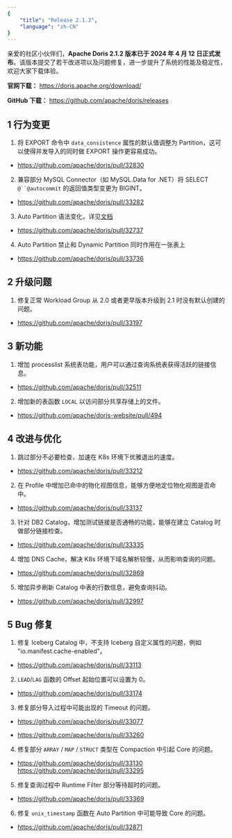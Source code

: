```yaml
---
{
    "title": "Release 2.1.2",
    "language": "zh-CN"
}
---
```


<!--
Licensed to the Apache Software Foundation (ASF) under one
or more contributor license agreements.  See the NOTICE file
distributed with this work for additional information
regarding copyright ownership.  The ASF licenses this file
to you under the Apache License, Version 2.0 (the
"License"); you may not use this file except in compliance
with the License.  You may obtain a copy of the License at

  http://www.apache.org/licenses/LICENSE-2.0

Unless required by applicable law or agreed to in writing,
software distributed under the License is distributed on an
"AS IS" BASIS, WITHOUT WARRANTIES OR CONDITIONS OF ANY
KIND, either express or implied.  See the License for the
specific language governing permissions and limitations
under the License.
-->

亲爱的社区小伙伴们，**Apache Doris 2.1.2 版本已于 2024 年 4 月 12 日正式发布**。该版本提交了若干改进项以及问题修复，进一步提升了系统的性能及稳定性，欢迎大家下载体验。

**官网下载：** https://doris.apache.org/download/

**GitHub 下载：** https://github.com/apache/doris/releases

## 1 行为变更

1. 将 EXPORT 命令中 `data_consistence` 属性的默认值调整为 Partition，这可以使得并发导入的同时做 EXPORT 操作更容易成功。

- https://github.com/apache/doris/pull/32830

2. 兼容部分 MySQL Connector（如 MySQL.Data for .NET）将 SELECT `@``@autocommit` 的返回值类型变更为 BIGINT。

- https://github.com/apache/doris/pull/33282 

3. Auto Partition 语法变化，详见[文档](../../table-design/data-partitioning/auto-partitioning.md)

- https://github.com/apache/doris/pull/32737

4. Auto Partition 禁止和 Dynamic Partition 同时作用在一张表上

- https://github.com/apache/doris/pull/33736

## 2 升级问题

1. 修复正常 Workload Group 从 2.0 或者更早版本升级到 2.1 时没有默认创建的问题。

- https://github.com/apache/doris/pull/33197

## 3 新功能

1. 增加 processlist 系统表功能，用户可以通过查询系统表获得活跃的链接信息。

- https://github.com/apache/doris/pull/32511

2. 增加新的表函数 `LOCAL` 以访问部分共享存储上的文件。

- https://github.com/apache/doris-website/pull/494

## 4 改进与优化

1. 跳过部分不必要检查，加速在 K8s 环境下优雅退出的速度。

- https://github.com/apache/doris/pull/33212

2. 在 Profile 中增加已命中的物化视图信息，能够方便地定位物化视图是否命中。

- https://github.com/apache/doris/pull/33137

3. 针对 DB2 Catalog，增加测试链接是否通畅的功能，能够在建立 Catalog 时做部分链接检查。 

- https://github.com/apache/doris/pull/33335

4. 增加 DNS Cache，解决 K8s 环境下域名解析较慢，从而影响查询的问题。

- https://github.com/apache/doris/pull/32869 

5. 增加异步刷新 Catalog 中表的行数信息，避免查询抖动。

- https://github.com/apache/doris/pull/32997

## 5 Bug 修复

1. 修复 Iceberg Catalog 中，不支持 Iceberg 自定义属性的问题，例如 "io.manifest.cache-enabled"。 

- https://github.com/apache/doris/pull/33113

2. `LEAD`/`LAG` 函数的 Offset 起始位置可以设置为 0。

- https://github.com/apache/doris/pull/33174

3. 修复部分导入过程中可能出现的 Timeout 的问题。

- https://github.com/apache/doris/pull/33077 

- https://github.com/apache/doris/pull/33260

4. 修复部分 `ARRAY` / `MAP` / `STRUCT` 类型在 Compaction 中引起 Core 的问题。

- https://github.com/apache/doris/pull/33130 https://github.com/apache/doris/pull/33295

5. 修复查询过程中 Runtime Filter 部分等待超时的问题。

- https://github.com/apache/doris/pull/33369

6. 修复 `unix_timestamp` 函数在 Auto Partition 中可能导致 Core 的问题。

- https://github.com/apache/doris/pull/32871

